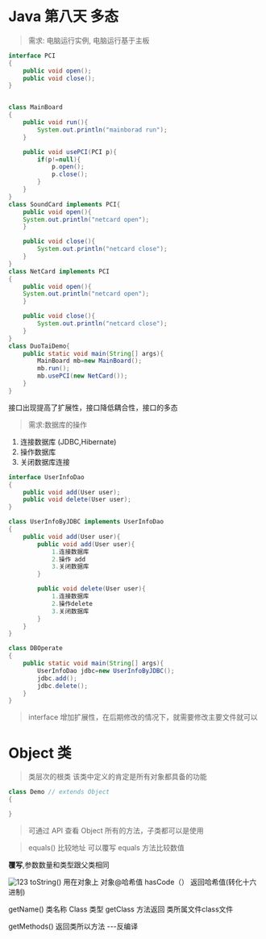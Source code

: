 # Java 第八天 多态

> 需求:
电脑运行实例,
电脑运行基于主板



```Java
interface PCI
{
    public void open();
    public void close();
}


class MainBoard
{
    public void run(){
        System.out.println("mainborad run");
    }

    public void usePCI(PCI p){
        if(p!=null){
            p.open();
            p.close();
        }
    }
}
class SoundCard implements PCI{
    public void open(){
    System.out.println("netcard open");
    }

    public void close(){
        System.out.println("netcard close");
    }
}
class NetCard implements PCI
{
    public void open(){
    System.out.println("netcard open");
    }

    public void close(){
        System.out.println("netcard close");
    }
}
class DuoTaiDemo{
    public static void main(String[] args){
        MainBoard mb=new MainBoard();
        mb.run();
        mb.usePCI(new NetCard());
    }
}
```
接口出现提高了扩展性，接口降低耦合性，接口的多态


> 需求:数据库的操作
1. 连接数据库 (JDBC,Hibernate)
2. 操作数据库
3. 关闭数据库连接


```Java
interface UserInfoDao
{
    public void add(User user);
    public void delete(User user);
}

class UserInfoByJDBC implements UserInfoDao
{
    public void add(User user){
        public void add(User user){
            1.连接数据库
            2.操作 add
            3.关闭数据库
        }

        public void delete(User user){
            1.连接数据库
            2.操作delete
            3.关闭数据库
        }
    }
}

class DBOperate
{
    public static void main(String[] args){
        UserInfoDao jdbc=new UserInfoByJDBC();
        jdbc.add();
        jdbc.delete();
    }
}

```
> interface 增加扩展性，在后期修改的情况下，就需要修改主要文件就可以

# Object 类

>类层次的根类
该类中定义的肯定是所有对象都具备的功能


```java
class Demo // extends Object
{

}


```
> 可通过 API 查看 Object 所有的方法，子类都可以是使用



> equals() 比较地址
可以覆写 equals 方法比较数值

**覆写**,参数数量和类型跟父类相同

![123](http://ww1.sinaimg.cn/large/006rAlqhly1fx4hfqg99bj30ok0dg79z.jpg)
toString() 用在对象上  对象@哈希值   hasCode（）  返回哈希值(转化十六进制)

getName() 类名称
Class 类型  getClass 方法返回 类所属文件class文件


getMethods()  返回类所以方法  ---反编译
